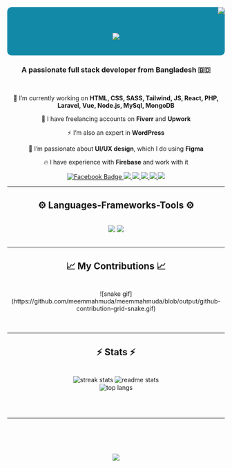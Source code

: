 <img align="right" src="https://visitor-badge.laobi.icu/badge?page_id=meemmahmuda.meemmahmuda" />

<div style="background-color: #1289A7; padding: 10px; border-radius: 10px;">
  <h1 align="center">
      <img src="https://readme-typing-svg.herokuapp.com/?font=Playwrite+AR&size=35&center=true&vCenter=true&width=500&height=70&duration=4000&lines=Hello+This+is+Meem👋;&color=D980FA" />
  </h1>
</div>

<h3 align="center">A passionate full stack developer from Bangladesh 🇧🇩</h3>

<br/>

<div align="center">
 
 🔭 I’m currently working on **HTML, CSS, SASS, Tailwind, JS, React, PHP, Laravel, Vue, Node.js, MySql, MongoDB**

💼 I have freelancing accounts on **Fiverr** and **Upwork**

⚡ I’m also an expert in **WordPress**

🎨 I’m passionate about **UI/UX design**, which I do using **Figma**

🔥 I have experience with **Firebase** and work with it 
 
</div>
 
<div align="center"> 
<a href="https://www.facebook.com/meem.ahmed.376" target="_blank">
    <img src="https://img.shields.io/badge/Facebook-0984e3?style=for-the-badge&logo=facebook&logoColor=white" alt="Facebook Badge" />
</a>

  <a href="https://linkedin.com/in/mahmuda-binte-sayeed" target="_blank">
    <img src="https://img.shields.io/badge/LinkedIn-0077B5?style=for-the-badge&logo=linkedin&logoColor=white" target="_blank" />
  </a>

  <a href="https://twitter.com/mahmuda78833" target="_blank">
    <img src="https://img.shields.io/badge/Twitter-000000?style=for-the-badge&logo=twitter&logoColor=white" target="_blank" />
  </a>
  
  <a href="https://www.instagram.com/meem_deem_/" target="_blank">
     <img src="https://img.shields.io/badge/Instagram-e84393?style=for-the-badge&logo=instagram&logoColor=white" target="_blank" /> <!-- sqlite, safari, google-chrome are other good icon options -->
  </a>
  
  <a href="https://www.fiverr.com/meem_wdesigner" target="_blank">
    <img src="https://img.shields.io/badge/Fiverr-41c686?style=for-the-badge&logo=fiverr&logoColor=white" target="_blank" />
  </a>

  <a href="https://www.upwork.com/freelancers/~01fbff0b20c25758d5" target="_blank">
    <img src="https://img.shields.io/badge/Upwork-069b53?style=for-the-badge&logo=upwork&logoColor=white" target="_blank" />
  </a>
  
</div>

<hr/>
 
<h2 align="center">⚙️ Languages-Frameworks-Tools ⚙️</h2>
<br/>
<div align="center">
    <img src="https://skillicons.dev/icons?i=react,bootstrap,mui,html,css,scss,vscode,github,figma,tailwind,git" />
    <img src="https://skillicons.dev/icons?i=nodejs,javascript,typescript,firebase,mongodb,jquery,mysql,vuejs,php,laravel,wordpress" /><br>
</div>

<br/>
<hr/>

<div align="center">
  <h2>📈 My Contributions 📈</h2>
  <br>  
  ![snake gif](https://github.com/meemmahmuda/meemmahmuda/blob/output/github-contribution-grid-snake.gif)
  <br/><br/><br/>
</div>

<hr/>

<h2 align="center">⚡ Stats ⚡</h2>
<br>
<div align=center>
  <img width=390 src="https://github-readme-streak-stats-salesp07.vercel.app/?user=meemmahmuda&count_private=true&theme=react&border_radius=10" alt="streak stats"/>
  <img width=390 src="https://github-readme-stats-salesp07.vercel.app/api?username=meemmahmuda&count_private=true&show_icons=true&theme=react&rank_icon=github&border_radius=10" alt="readme stats" />
  <br/>
  <img width=325 align="center" src="https://github-readme-stats-salesp07.vercel.app/api/top-langs/?username=meemmahmuda&hide=HTML&langs_count=8&layout=compact&theme=react&border_radius=10&size_weight=0.5&count_weight=0.5&exclude_repo=github-readme-stats" alt="top langs" />
</div>

<br/><br/>

<hr/>

<br/>

<div align="center">
  <h1 align="center">
      <img src="https://readme-typing-svg.herokuapp.com/?font=Edu+AU+VIC+WA+NT+Hand&size=35&center=true&vCenter=true&width=700&height=70&duration=4000&lines=Thanks+for+Reading+❤️;&color=ED4C67" />
  </h1>
</div>

<br/>



